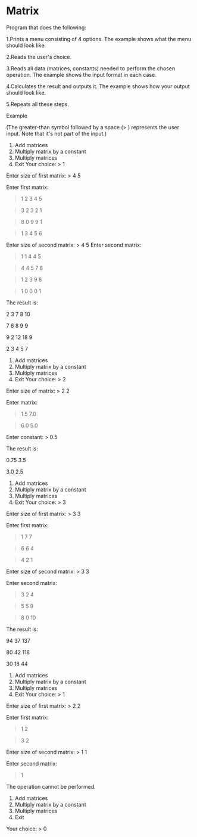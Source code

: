# Matrix
Program that does the following:

1.Prints a menu consisting of 4 options. The example shows what the menu should look like.

2.Reads the user's choice.

3.Reads all data (matrices, constants) needed to perform the chosen operation. The example shows the input format in each case.

4.Calculates the result and outputs it. The example shows how your output should look like.

5.Repeats all these steps.

Example

(The greater-than symbol followed by a space (> ) represents the user input. Note that it's not part of the input.)
1. Add matrices
2. Multiply matrix by a constant
3. Multiply matrices
0. Exit
Your choice: > 1

Enter size of first matrix: > 4 5

Enter first matrix:

> 1 2 3 4 5

> 3 2 3 2 1

> 8 0 9 9 1

> 1 3 4 5 6

Enter size of second matrix: > 4 5
Enter second matrix:
> 1 1 4 4 5

> 4 4 5 7 8

> 1 2 3 9 8

> 1 0 0 0 1

The result is:

2 3 7 8 10

7 6 8 9 9

9 2 12 18 9

2 3 4 5 7

1. Add matrices
2. Multiply matrix by a constant
3. Multiply matrices
0. Exit
Your choice: > 2

Enter size of matrix: > 2 2

Enter matrix:

> 1.5 7.0

> 6.0 5.0

Enter constant: > 0.5

The result is:

0.75 3.5

3.0 2.5


1. Add matrices
2. Multiply matrix by a constant
3. Multiply matrices
0. Exit
Your choice: > 3

Enter size of first matrix: > 3 3

Enter first matrix:

> 1 7 7

> 6 6 4

> 4 2 1

Enter size of second matrix: > 3 3

Enter second matrix:

> 3 2 4

> 5 5 9

> 8 0 10

The result is:

94 37 137

80 42 118

30 18 44


1. Add matrices
2. Multiply matrix by a constant
3. Multiply matrices
0. Exit
Your choice: > 1

Enter size of first matrix: > 2 2

Enter first matrix:

> 1 2

> 3 2

Enter size of second matrix: > 1 1

Enter second matrix:

> 1

The operation cannot be performed.


1. Add matrices
2. Multiply matrix by a constant
3. Multiply matrices
0. Exit

Your choice: > 0
